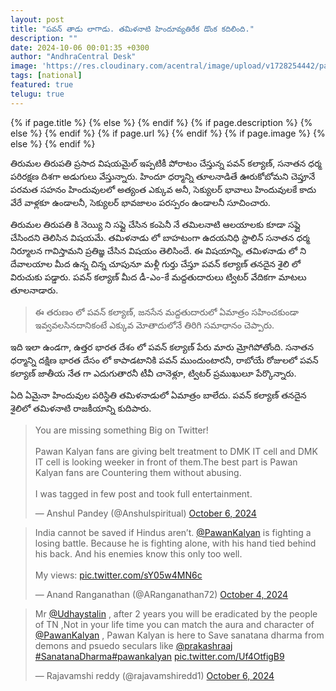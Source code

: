 ```yaml
---
layout: post
title: "పవన్ తాడు లాగాడు. తమిళనాటి హిందూవ్యతిరేక డొంక కదిలింది."
description: ""
date: 2024-10-06 00:01:35 +0300
author: "AndhraCentral Desk"
image: 'https://res.cloudinary.com/acentral/image/upload/v1728254442/pawank/pawantamilnadu_lk4hsc.jpg'
tags: [national]
featured: true
telugu: true
---
```


<meta content="{{ site.title }}" property="og:site_name">
{% if page.title %}
  <meta content="{{ page.title }}" property="og:title">
{% else %}
  <meta content="{{ site.title }}" property="og:title">
{% endif %}
{% if page.description %}
  <meta content="{{ page.description }}" property="og:description">
{% else %}
  <meta content="{{ site.description }}" property="og:description">
{% endif %}
{% if page.url %}
  <meta content="{{ site.url }}{{ page.url }}" property="og:url">
{% endif %}
{% if page.image %}
  <meta content="https://res.cloudinary.com/acentral/image/upload/v1728254442/pawank/pawantamilnadu_lk4hsc.jpg" property="og:image">
{% else %}
  <meta content="{{ site.url }}/images/og.png" property="og:image">
{% endif %}

తిరుమల తిరుపతి ప్రసాద విషయమైల్ ఇప్పటికీ పోరాటం చేస్తున్న పవన్ కల్యాణ్, సనాతన ధర్మ పరిరక్షణ దిశగా అడుగులు వేస్తున్నారు. హిందూ ధర్మాన్ని తూలనాడితే ఊరుకోబోమని చెప్తూనే పరమత సహనం హిందువులలో అత్యంత ఎక్కువ అనీ, సెక్యులర్ భావాలు హిందువులకే కాదు వేరే వాళ్లకూ ఉండాలనీ, సెక్యులర్ భావజాలం పరస్పరం ఉండాలనీ సూచించారు.

తిరుమల తిరుపతి కి నెయ్యి ని సప్లై చేసిన కంపెనీ నే తమిలనాటి ఆలయాలకు కూడా  సప్లై చేసిందని తెలిసిన విషయమే. తమిళనాడు లో బాహటంగా ఉదయనిధి స్టాలిన్ సనాతన ధర్మ నిర్మూలన గావిస్తామని ప్రతిజ్ఞ చేసిన విషయం తెలిసిందే. ఈ విషయాన్ని, తమిళనాడు లో ని దేవాలయాల మీద ఉన్న చిన్న చూపునూ మళ్లీ గుర్తు చేస్తూ పవన్ కల్యాణ్ తనదైన శైలి లో విరుచుకు పడ్డారు. పవన్ కల్యాణ్ మీద డీ-ఎం-కే మద్దతుదారులు ట్విటర్ వేదికగా మాటలు తూలనాడారు. 

> ఈ తరుణం లో పవన్ కల్యాణ్, జనసేన మద్దతుదారులో ఏమాత్రం సహించకుండా ఇవ్వవలసినదానికంటే ఎక్కువ మోతాదులోనే తిరిగి సమాధానం చెప్పారు. 

ఇది ఇలా ఉండగా, ఉత్తర భారత దేశం లో పవన్ కల్యాణ్ పేరు మారు మ్రోగిపోతోంది. సనాతన ధర్మాన్ని దక్షిణ భారత దేసం లో కాపాడటానికి పవన్ ముందుంటారనీ, రాబోయే రోజులలో పవన్ కల్యాణ్ జాతీయ నేత గా ఎదుగుతారనీ టీవీ చానెళ్లూ, ట్విటర్ ప్రముఖులూ పేర్కొన్నారు.

ఏది ఏమైనా హిందువుల పరిస్థితి తమిళనాడులో ఏమాత్రం బాలేదు. పవన్ కల్యాణ్ తనదైన శైలిలో తమిళనాటి రాజకీయాన్ని కుదిపారు. 

<blockquote class="twitter-tweet"><p lang="en" dir="ltr">You are missing something Big on Twitter!<br><br>Pawan Kalyan fans are giving belt treatment to DMK IT cell and DMK IT cell is looking weeker in front of them.The best part is Pawan Kalyan fans are Countering them without abusing.<br><br>I was tagged in few post and took full entertainment.</p>&mdash; Anshul Pandey (@Anshulspiritual) <a href="https://twitter.com/Anshulspiritual/status/1842864936315425116?ref_src=twsrc%5Etfw">October 6, 2024</a></blockquote> <script async src="https://platform.twitter.com/widgets.js" charset="utf-8"></script>

<blockquote class="twitter-tweet"><p lang="en" dir="ltr">India cannot be saved if Hindus aren’t. <a href="https://twitter.com/PawanKalyan?ref_src=twsrc%5Etfw">@PawanKalyan</a> is fighting a losing battle. Because he is fighting alone, with his hand tied behind his back. And his enemies know this only too well.<br><br>My views: <a href="https://t.co/sY05w4MN6c">pic.twitter.com/sY05w4MN6c</a></p>&mdash; Anand Ranganathan (@ARanganathan72) <a href="https://twitter.com/ARanganathan72/status/1842253610387980379?ref_src=twsrc%5Etfw">October 4, 2024</a></blockquote> <script async src="https://platform.twitter.com/widgets.js" charset="utf-8"></script>

<blockquote class="twitter-tweet"><p lang="en" dir="ltr">Mr <a href="https://twitter.com/Udhaystalin?ref_src=twsrc%5Etfw">@Udhaystalin</a> , after 2 years you will be eradicated by the people of TN ,Not in your life time you can match the aura and character of <a href="https://twitter.com/PawanKalyan?ref_src=twsrc%5Etfw">@PawanKalyan</a> , Pawan Kalyan is here to Save sanatana dharma from demons and psuedo seculars like <a href="https://twitter.com/prakashraaj?ref_src=twsrc%5Etfw">@prakashraaj</a> <a href="https://twitter.com/hashtag/SanatanaDharma?src=hash&amp;ref_src=twsrc%5Etfw">#SanatanaDharma</a><a href="https://twitter.com/hashtag/pawankalyan?src=hash&amp;ref_src=twsrc%5Etfw">#pawankalyan</a> <a href="https://t.co/Uf4OtfigB9">pic.twitter.com/Uf4OtfigB9</a></p>&mdash; Rajavamshi reddy (@rajavamshiredd1) <a href="https://twitter.com/rajavamshiredd1/status/1842841431574241423?ref_src=twsrc%5Etfw">October 6, 2024</a></blockquote> <script async src="https://platform.twitter.com/widgets.js" charset="utf-8"></script>
